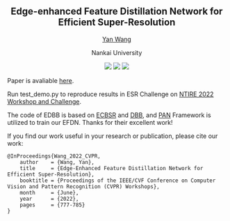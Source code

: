 ## <div align="center"> Edge-enhanced Feature Distillation Network for Efficient Super-Resolution </div>

<div align="center"> 

[Yan Wang](https://scholar.google.com/citations?user=SXIehvoAAAAJ&hl=en)
</div>

<p align="center"> Nankai University </p>

<p align="center">
<a href="https://openaccess.thecvf.com/content/CVPR2022W/NTIRE/html/Wang_Edge-Enhanced_Feature_Distillation_Network_for_Efficient_Super-Resolution_CVPRW_2022_paper.html" alt="CvF">
    <img src="https://img.shields.io/badge/CvF-NTIRE 2022-367DBD" /></a> 
<a href="https://arxiv.org/abs/2204.08759" alt="arXiv">
    <img src="https://img.shields.io/badge/arXiv-2204.08759-b31b1b.svg?style=flat" /></a>
<a href="https://github.com/icandle/EFDN/blob/main/LICENSE" alt="license">
    <img src="https://img.shields.io/badge/license-Apache--2.0-%23B7A800" /></a> 
</p>

Paper is avaliable [here](https://arxiv.org/abs/2204.08759).

Run test_demo.py to reproduce results in ESR Challenge on [NTIRE 2022 Workshop and Challenge](https://data.vision.ee.ethz.ch/cvl/ntire22/).

The code of EDBB is based on [ECBSR](https://github.com/xindongzhang/ECBSR) and [DBB](https://github.com/DingXiaoH/DiverseBranchBlock),
and [PAN](https://github.com/zhaohengyuan1/PAN) Framework is utilized to train our EFDN. Thanks for their excellent work!

If you find our work useful in your research or publication, please cite our work:

```
@InProceedings{Wang_2022_CVPR,
    author    = {Wang, Yan},
    title     = {Edge-Enhanced Feature Distillation Network for Efficient Super-Resolution},
    booktitle = {Proceedings of the IEEE/CVF Conference on Computer Vision and Pattern Recognition (CVPR) Workshops},
    month     = {June},
    year      = {2022},
    pages     = {777-785}
}
```
